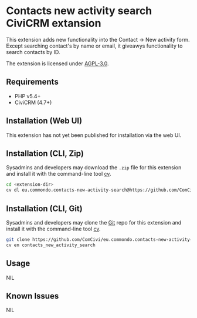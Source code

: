 # Contacts new activity search CiviCRM extansion


This extension adds new functionality into the Contact -> New activity form. Except searching contact's by name or email, it giveawys functionality to search contacts by ID.

The extension is licensed under [AGPL-3.0](LICENSE.txt).

## Requirements

* PHP v5.4+
* CiviCRM (4.7+)

## Installation (Web UI)

This extension has not yet been published for installation via the web UI.

## Installation (CLI, Zip)

Sysadmins and developers may download the `.zip` file for this extension and
install it with the command-line tool [cv](https://github.com/civicrm/cv).

```bash
cd <extension-dir>
cv dl eu.commondo.contacts-new-activity-search@https://github.com/ComCivi/eu.commondo.contacts-new-activity-search/archive/master.zip
```

## Installation (CLI, Git)

Sysadmins and developers may clone the [Git](https://en.wikipedia.org/wiki/Git) repo for this extension and
install it with the command-line tool [cv](https://github.com/civicrm/cv).

```bash
git clone https://github.com/ComCivi/eu.commondo.contacts-new-activity-search.git
cv en contacts_new_activity_search
```

## Usage

NIL

## Known Issues

NIL
